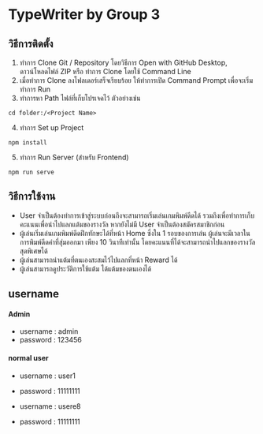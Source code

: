 # TypeWriter by Group 3

## วิธีการติดตั้ง

1. ทำการ Clone Git / Repository โดยวิธีการ Open with GitHub Desktop, ดาวน์โหลดไฟล์ ZIP หรือ ทำการ Clone โดยใช้ Command Line
2. เมื่อทำการ Clone ลงโฟลเดอร์เสร็จเรียบร้อย ให้ทำการเปิด Command Prompt เพื่อจะเริ่มทำการ Run
3. ทำการหา Path ไฟล์ที่เก็บโปรเจคไว้ ตัวอย่างเช่น 
```
cd folder:/<Project Name>
```
4. ทำการ Set up Project
```
npm install
```
5. ทำการ Run Server (สำหรับ Frontend)
```
npm run serve
```


## วิธีการใช้งาน
* User จำเป็นต้องทำการเข้าสู่ระบบก่อนถึงจะสามารถเริ่มเล่นเกมพิมพ์ดีดได้ รวมถึงเพื่อทำการเก็บคะแนนเพื่อนำไปแลกแต้มของรางวัล หากยังไม่มี User จำเป็นต้องสมัครสมาชิกก่อน
* ผู้เล่นเริ่มเล่นเกมพิมพ์ดีดฝึกทักษะได้ที่หน้า Home ซึ่งใน 1 รอบของการเล่น ผู้เล่นจะมีเวลาในการพิมพ์ดีดคำที่สุ่มออกมา เพียง 10 วินาทีเท่านั้น โดยคะแนนที่ได้จะสามารถนำไปแลกของรางวัลสุดพิเศษได้
* ผู้เล่นสามารถนำแต้มที่ตนเองสะสมไว้ไปแลกที่หน้า Reward ได้
* ผู้เล่นสามารถดูประวัติการใช้แต้ม ได้แต้มของตนเองได้
 
 ## username

#### Admin 
* username : admin
* password : 123456

#### normal user
* username : user1
* password : 11111111

* username : usere8
* password : 11111111
